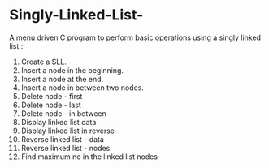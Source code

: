 # Singly-Linked-List-

A menu driven C program to perform basic operations using a singly linked list :
1. Create a SLL.
2. Insert a node in the beginning.
3. Insert a node at the end.
4. Insert a node in between two nodes.
5. Delete node - first
6. Delete node - last
7. Delete node - in between
8. Display linked list data
9. Display linked list in reverse
10. Reverse linked list - data
11. Reverse linked list - nodes
12. Find maximum no in the linked list nodes
